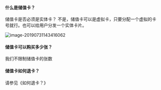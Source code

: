 #### 什么是储值卡？

储值卡是否必须是实体卡？
不是，储值卡可以是虚拟卡，只要分配一个虚拟的卡号就行。也可以给用户分发一个实体卡片。

![image-20190731143416062](/Users/mifeng/work/alisports/AlanHelpDoc/docs/assets/studio/image-20190731143416062.png)

#### 储值卡可以购买多少张？

我们不限制储值卡的张数

#### 储值卡如何退卡？

请参见《如何退卡？》